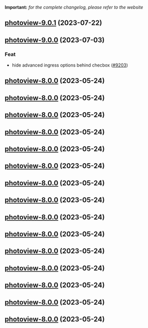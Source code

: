 **Important:**
*for the complete changelog, please refer to the website*




## [photoview-9.0.1](https://github.com/succelle/charts/compare/photoview-9.0.0...photoview-9.0.1) (2023-07-22)




## [photoview-9.0.0](https://github.com/succelle/charts/compare/photoview-8.0.0...photoview-9.0.0) (2023-07-03)

### Feat

- hide advanced ingress options behind checbox ([#9203](https://github.com/succelle/charts/issues/9203))
  
  


## [photoview-8.0.0](https://github.com/succelle/charts/compare/photoview-7.0.23...photoview-8.0.0) (2023-05-24)




## [photoview-8.0.0](https://github.com/succelle/charts/compare/photoview-7.0.23...photoview-8.0.0) (2023-05-24)




## [photoview-8.0.0](https://github.com/succelle/charts/compare/photoview-7.0.23...photoview-8.0.0) (2023-05-24)




## [photoview-8.0.0](https://github.com/succelle/charts/compare/photoview-7.0.23...photoview-8.0.0) (2023-05-24)




## [photoview-8.0.0](https://github.com/succelle/charts/compare/photoview-7.0.23...photoview-8.0.0) (2023-05-24)




## [photoview-8.0.0](https://github.com/succelle/charts/compare/photoview-7.0.23...photoview-8.0.0) (2023-05-24)




## [photoview-8.0.0](https://github.com/succelle/charts/compare/photoview-7.0.23...photoview-8.0.0) (2023-05-24)




## [photoview-8.0.0](https://github.com/succelle/charts/compare/photoview-7.0.23...photoview-8.0.0) (2023-05-24)




## [photoview-8.0.0](https://github.com/succelle/charts/compare/photoview-7.0.23...photoview-8.0.0) (2023-05-24)




## [photoview-8.0.0](https://github.com/succelle/charts/compare/photoview-7.0.23...photoview-8.0.0) (2023-05-24)




## [photoview-8.0.0](https://github.com/succelle/charts/compare/photoview-7.0.23...photoview-8.0.0) (2023-05-24)




## [photoview-8.0.0](https://github.com/succelle/charts/compare/photoview-7.0.23...photoview-8.0.0) (2023-05-24)




## [photoview-8.0.0](https://github.com/succelle/charts/compare/photoview-7.0.23...photoview-8.0.0) (2023-05-24)




## [photoview-8.0.0](https://github.com/succelle/charts/compare/photoview-7.0.23...photoview-8.0.0) (2023-05-24)




## [photoview-8.0.0](https://github.com/succelle/charts/compare/photoview-7.0.23...photoview-8.0.0) (2023-05-24)

